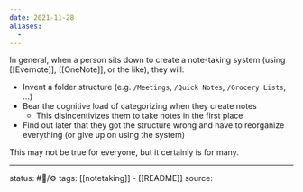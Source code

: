 ```yaml
---
date: 2021-11-28
aliases:
  - 
---
```

 In general, when a person sits down to create a note-taking system (using [[Evernote]], [[OneNote]], or the like), they will: 
- Invent a folder structure (e.g. `/Meetings`, `/Quick Notes`, `/Grocery Lists`, …)
- Bear the cognitive load of categorizing when they create notes
  - This disincentivizes them to take notes in the first place
- Find out later that they got the structure wrong and have to reorganize everything (or give up on using the system)

This may not be true for everyone, but it certainly is for many.
___
status: #🌲/⚙
tags: [[notetaking]] - [[README]]
source: 
